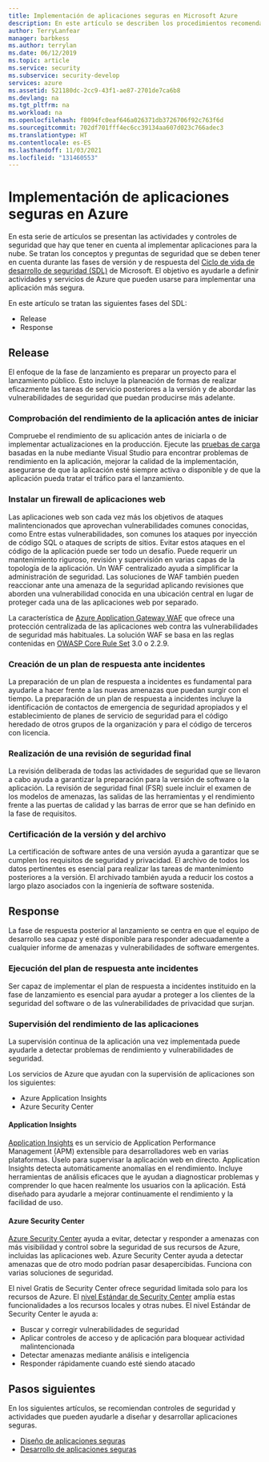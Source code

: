 ```yaml
---
title: Implementación de aplicaciones seguras en Microsoft Azure
description: En este artículo se describen los procedimientos recomendados que hay que tener en cuenta durante las fases de versión y de respuesta del proyecto de aplicación web.
author: TerryLanfear
manager: barbkess
ms.author: terrylan
ms.date: 06/12/2019
ms.topic: article
ms.service: security
ms.subservice: security-develop
services: azure
ms.assetid: 521180dc-2cc9-43f1-ae87-2701de7ca6b8
ms.devlang: na
ms.tgt_pltfrm: na
ms.workload: na
ms.openlocfilehash: f8094fc0eaf646a026371db3726706f92c763f6d
ms.sourcegitcommit: 702df701fff4ec6cc39134aa607d023c766adec3
ms.translationtype: HT
ms.contentlocale: es-ES
ms.lasthandoff: 11/03/2021
ms.locfileid: "131460553"
---
```

# <a name="deploy-secure-applications-on-azure"></a>Implementación de aplicaciones seguras en Azure
En esta serie de artículos se presentan las actividades y controles de seguridad que hay que tener en cuenta al implementar aplicaciones para la nube. Se tratan los conceptos y preguntas de seguridad que se deben tener en cuenta durante las fases de versión y de respuesta del [Ciclo de vida de desarrollo de seguridad (SDL)](/previous-versions/windows/desktop/cc307891(v=msdn.10)) de Microsoft. El objetivo es ayudarle a definir actividades y servicios de Azure que pueden usarse para implementar una aplicación más segura.

En este artículo se tratan las siguientes fases del SDL:

- Release
- Response

## <a name="release"></a>Release
El enfoque de la fase de lanzamiento es preparar un proyecto para el lanzamiento público. Esto incluye la planeación de formas de realizar eficazmente las tareas de servicio posteriores a la versión y de abordar las vulnerabilidades de seguridad que puedan producirse más adelante.

### <a name="check-your-applications-performance-before-you-launch"></a>Comprobación del rendimiento de la aplicación antes de iniciar

Compruebe el rendimiento de su aplicación antes de iniciarla o de implementar actualizaciones en la producción. Ejecute las [pruebas de carga](https://www.visualstudio.com/docs/test/performance-testing/getting-started/getting-started-with-performance-testing) basadas en la nube mediante Visual Studio para encontrar problemas de rendimiento en la aplicación, mejorar la calidad de la implementación, asegurarse de que la aplicación esté siempre activa o disponible y de que la aplicación pueda tratar el tráfico para el lanzamiento.

### <a name="install-a-web-application-firewall"></a>Instalar un firewall de aplicaciones web

Las aplicaciones web son cada vez más los objetivos de ataques malintencionados que aprovechan vulnerabilidades comunes conocidas, como Entre estas vulnerabilidades, son comunes los ataques por inyección de código SQL o ataques de scripts de sitios. Evitar estos ataques en el código de la aplicación puede ser todo un desafío. Puede requerir un mantenimiento riguroso, revisión y supervisión en varias capas de la topología de la aplicación. Un WAF centralizado ayuda a simplificar la administración de seguridad. Las soluciones de WAF también pueden reaccionar ante una amenaza de la seguridad aplicando revisiones que aborden una vulnerabilidad conocida en una ubicación central en lugar de proteger cada una de las aplicaciones web por separado.

La característica de [Azure Application Gateway WAF](../../web-application-firewall/ag/ag-overview.md) que ofrece una protección centralizada de las aplicaciones web contra las vulnerabilidades de seguridad más habituales. La solución WAF se basa en las reglas contenidas en [OWASP Core Rule Set](https://www.owasp.org/index.php/Category:OWASP_ModSecurity_Core_Rule_Set_Project) 3.0 o 2.2.9.

### <a name="create-an-incident-response-plan"></a>Creación de un plan de respuesta ante incidentes

La preparación de un plan de respuesta a incidentes es fundamental para ayudarle a hacer frente a las nuevas amenazas que puedan surgir con el tiempo. La preparación de un plan de respuesta a incidentes incluye la identificación de contactos de emergencia de seguridad apropiados y el establecimiento de planes de servicio de seguridad para el código heredado de otros grupos de la organización y para el código de terceros con licencia.

### <a name="conduct-a-final-security-review"></a>Realización de una revisión de seguridad final

La revisión deliberada de todas las actividades de seguridad que se llevaron a cabo ayuda a garantizar la preparación para la versión de software o la aplicación. La revisión de seguridad final (FSR) suele incluir el examen de los modelos de amenazas, las salidas de las herramientas y el rendimiento frente a las puertas de calidad y las barras de error que se han definido en la fase de requisitos.

### <a name="certify-release-and-archive"></a>Certificación de la versión y del archivo

La certificación de software antes de una versión ayuda a garantizar que se cumplen los requisitos de seguridad y privacidad. El archivo de todos los datos pertinentes es esencial para realizar las tareas de mantenimiento posteriores a la versión. El archivado también ayuda a reducir los costos a largo plazo asociados con la ingeniería de software sostenida.

## <a name="response"></a>Response

La fase de respuesta posterior al lanzamiento se centra en que el equipo de desarrollo sea capaz y esté disponible para responder adecuadamente a cualquier informe de amenazas y vulnerabilidades de software emergentes.

### <a name="execute-the-incident-response-plan"></a>Ejecución del plan de respuesta ante incidentes

Ser capaz de implementar el plan de respuesta a incidentes instituido en la fase de lanzamiento es esencial para ayudar a proteger a los clientes de la seguridad del software o de las vulnerabilidades de privacidad que surjan.

### <a name="monitor-application-performance"></a>Supervisión del rendimiento de las aplicaciones

La supervisión continua de la aplicación una vez implementada puede ayudarle a detectar problemas de rendimiento y vulnerabilidades de seguridad.

Los servicios de Azure que ayudan con la supervisión de aplicaciones son los siguientes:

  - Azure Application Insights
  - Azure Security Center

#### <a name="application-insights"></a>Application Insights

[Application Insights](../../azure-monitor/app/app-insights-overview.md) es un servicio de Application Performance Management (APM) extensible para desarrolladores web en varias plataformas. Úselo para supervisar la aplicación web en directo. Application Insights detecta automáticamente anomalías en el rendimiento. Incluye herramientas de análisis eficaces que le ayudan a diagnosticar problemas y comprender lo que hacen realmente los usuarios con la aplicación. Está diseñado para ayudarle a mejorar continuamente el rendimiento y la facilidad de uso.

#### <a name="azure-security-center"></a>Azure Security Center

[Azure Security Center](../../security-center/security-center-introduction.md) ayuda a evitar, detectar y responder a amenazas con más visibilidad y control sobre la seguridad de sus recursos de Azure, incluidas las aplicaciones web. Azure Security Center ayuda a detectar amenazas que de otro modo podrían pasar desapercibidas. Funciona con varias soluciones de seguridad.

El nivel Gratis de Security Center ofrece seguridad limitada solo para los recursos de Azure. El [nivel Estándar de Security Center](../../security-center/security-center-get-started.md) amplía estas funcionalidades a los recursos locales y otras nubes.
El nivel Estándar de Security Center le ayuda a:

  - Buscar y corregir vulnerabilidades de seguridad
  - Aplicar controles de acceso y de aplicación para bloquear actividad malintencionada
  - Detectar amenazas mediante análisis e inteligencia
  - Responder rápidamente cuando esté siendo atacado

## <a name="next-steps"></a>Pasos siguientes
En los siguientes artículos, se recomiendan controles de seguridad y actividades que pueden ayudarle a diseñar y desarrollar aplicaciones seguras.

- [Diseño de aplicaciones seguras](secure-design.md)
- [Desarrollo de aplicaciones seguras](secure-develop.md)
